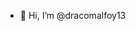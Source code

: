 - 👋 Hi, I’m @dracomalfoy13

<!---
dracomalfoy13/dracomalfoy13 is a ✨ special ✨ repository because its `README.md` (this file) appears on your GitHub profile.
You can click the Preview link to take a look at your changes.
--->

